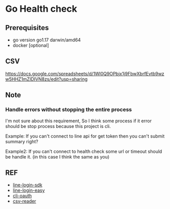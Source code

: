 # Go Health check

## Prerequisites

- go version go1.17 darwin/amd64
- docker [optional]

## CSV

https://docs.google.com/spreadsheets/d/1Wl0Q9OPbjx1j9FbwXbrfEvtb9wzw5HHZ1mZIDIVN8zs/edit?usp=sharing

## Note

### Handle errors without stopping the entire process

I'm not sure about this requirement, So I think some process if it error should be stop process because this project is cli.

Example: If you can't connect to line api for get token then you can't submit summary right?

Example2: If you can't connect to health check some url or timeout should be handle it. (in this case I think the same as you)

## REF

- [line-login-sdk](https://www.youtube.com/watch?v=dimWmt2RHiU)
- [line-login-easy](https://jaedsada.me/blogs/blog/line-oauth)
- [cli-oauth](https://gist.github.com/marians/3b55318106df0e4e648158f1ffb43d38)
- [csv-reader](https://golang.cafe/blog/golang-read-file-example.html)
